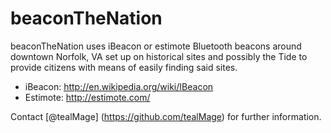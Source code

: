 beaconTheNation
===============

beaconTheNation uses iBeacon or estimote Bluetooth beacons around downtown Norfolk, VA set up on historical sites and possibly the Tide to provide citizens with means of easily finding said sites.

* iBeacon: http://en.wikipedia.org/wiki/IBeacon
* Estimote: http://estimote.com/

Contact [@tealMage] (https://github.com/tealMage) for further information.
